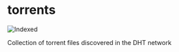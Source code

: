 torrents 
========
![Indexed](https://img.shields.io/badge/indexed-155649-blue)

Collection of torrent files discovered in the DHT network
